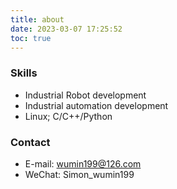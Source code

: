 ```yaml
---
title: about
date: 2023-03-07 17:25:52
toc: true
---
```


<!-- ### About Me

- Male, born in 1990, lives in Shanghai
- Education background:
    - 2008~2012: ECUST
    - 2012-2015: ZJU -->


### Skills

- Industrial Robot development
- Industrial automation development
- Linux; C/C++/Python



<!-- ### Interests -->


### Contact

- E-mail: wumin199@126.com
- WeChat: Simon_wumin199
